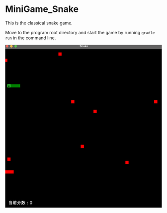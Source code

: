 # MiniGame_Snake

This is the classical snake game.

Move to the program root directory and start the game by running `gradle run` in the command line.

![preview](preview.png)